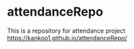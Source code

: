 # attendanceRepo
This is a repository for attendance project 
https://kankoo1.github.io/attendanceRepo/
